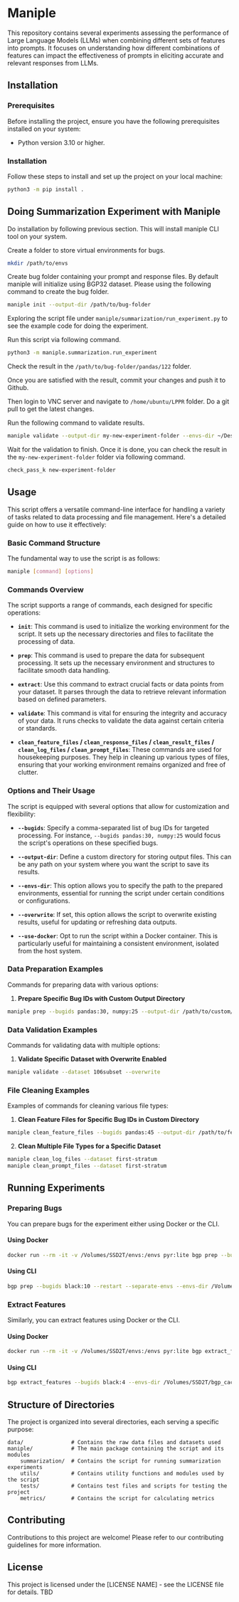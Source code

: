 # Maniple

This repository contains several experiments assessing the performance of Large Language Models (LLMs) when combining different sets of features into prompts. It focuses on understanding how different combinations of features can impact the effectiveness of prompts in eliciting accurate and relevant responses from LLMs.


## Installation

### Prerequisites
Before installing the project, ensure you have the following prerequisites installed on your system:
- Python version 3.10 or higher.

### Installation

Follow these steps to install and set up the project on your local machine:

```sh
python3 -m pip install .
```

## Doing Summarization Experiment with Maniple

Do installation by following previous section. This will install maniple CLI tool on your system.

Create a folder to store virtual environments for bugs.
```sh
mkdir /path/to/envs
```

Create bug folder containing your prompt and response files. By default maniple will initialize using BGP32 dataset. Please using the following command to create the bug folder.
```sh
maniple init --output-dir /path/to/bug-folder
```

Exploring the script file under `maniple/summarization/run_experiment.py` to see the example code for doing the experiment.

Run this script via following command.
```sh
python3 -m maniple.summarization.run_experiment
```

Check the result in the `/path/to/bug-folder/pandas/122` folder.

Once you are satisfied with the result, commit your changes and push it to Github.

Then login to VNC server and navigate to `/home/ubuntu/LPPR` folder. Do a git pull to get the latest changes.

Run the following command to validate results.
```sh
maniple validate --output-dir my-new-experiment-folder --envs-dir ~/Desktop/bgp_envs_dir
```

Wait for the validation to finish. Once it is done, you can check the result in the `my-new-experiment-folder` folder via following command.
```sh
check_pass_k new-experiment-folder
```


## Usage

This script offers a versatile command-line interface for handling a variety of tasks related to data processing and file management. Here's a detailed guide on how to use it effectively:

### Basic Command Structure
The fundamental way to use the script is as follows:
```sh
maniple [command] [options]
```

### Commands Overview
The script supports a range of commands, each designed for specific operations:
- **`init`**: This command is used to initialize the working environment for the script. It sets up the necessary directories and files to facilitate the processing of data.

- **`prep`**: This command is used to prepare the data for subsequent processing. It sets up the necessary environment and structures to facilitate smooth data handling.

- **`extract`**: Use this command to extract crucial facts or data points from your dataset. It parses through the data to retrieve relevant information based on defined parameters.

- **`validate`**: This command is vital for ensuring the integrity and accuracy of your data. It runs checks to validate the data against certain criteria or standards.

- **`clean_feature_files` / `clean_response_files` / `clean_result_files` / `clean_log_files` / `clean_prompt_files`**: These commands are used for housekeeping purposes. They help in cleaning up various types of files, ensuring that your working environment remains organized and free of clutter.

### Options and Their Usage
The script is equipped with several options that allow for customization and flexibility:

- **`--bugids`**: Specify a comma-separated list of bug IDs for targeted processing. For instance, `--bugids pandas:30, numpy:25` would focus the script's operations on these specified bugs.

- **`--output-dir`**: Define a custom directory for storing output files. This can be any path on your system where you want the script to save its results.

- **`--envs-dir`**: This option allows you to specify the path to the prepared environments, essential for running the script under certain conditions or configurations.

- **`--overwrite`**: If set, this option allows the script to overwrite existing results, useful for updating or refreshing data outputs.

- **`--use-docker`**: Opt to run the script within a Docker container. This is particularly useful for maintaining a consistent environment, isolated from the host system.


### Data Preparation Examples
Commands for preparing data with various options:

1. **Prepare Specific Bug IDs with Custom Output Directory**
```sh
maniple prep --bugids pandas:30, numpy:25 --output-dir /path/to/custom/output
```

### Data Validation Examples
Commands for validating data with multiple options:

1. **Validate Specific Dataset with Overwrite Enabled**
```sh
maniple validate --dataset 106subset --overwrite
```

### File Cleaning Examples
Examples of commands for cleaning various file types:

1. **Clean Feature Files for Specific Bug IDs in Custom Directory**
```sh
maniple clean_feature_files --bugids pandas:45 --output-dir /path/to/features
```

2. **Clean Multiple File Types for a Specific Dataset**
```sh
maniple clean_log_files --dataset first-stratum
maniple clean_prompt_files --dataset first-stratum
```


## Running Experiments

### Preparing Bugs

You can prepare bugs for the experiment either using Docker or the CLI. 

#### Using Docker
```bash
docker run --rm -it -v /Volumes/SSD2T/envs:/envs pyr:lite bgp prep --bugids black:10 --reinstall --separate-envs --envs-dir /envs
```

#### Using CLI
```bash
bgp prep --bugids black:10 --restart --separate-envs --envs-dir /Volumes/SSD2T/envs
```

### Extract Features

Similarly, you can extract features using Docker or the CLI.

#### Using Docker
```bash
docker run --rm -it -v /Volumes/SSD2T/envs:/envs pyr:lite bgp extract_features --bugids black:10 --separate-envs --envs-dir /envs
```

#### Using CLI
```bash
bgp extract_features --bugids black:4 --envs-dir /Volumes/SSD2T/bgp_cache
```

## Structure of Directories

The project is organized into several directories, each serving a specific purpose:

```plaintext
data/               # Contains the raw data files and datasets used
maniple/            # The main package containing the script and its modules
    summarization/  # Contains the script for running summarization experiments
    utils/          # Contains utility functions and modules used by the script
    tests/          # Contains test files and scripts for testing the project
    metrics/        # Contains the script for calculating metrics
```

## Contributing

Contributions to this project are welcome! Please refer to our contributing guidelines for more information.

## License

This project is licensed under the [LICENSE NAME] - see the LICENSE file for details. TBD

